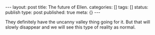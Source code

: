 \--- layout: post title: The future of Ellen. categories: [] tags: [] status:
publish type: post published: true meta: {} \---

They definitely have the uncanny valley thing going for it. But that will
slowly disappear and we will see this type of reality as normal.

